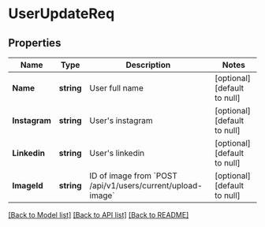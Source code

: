 # UserUpdateReq

## Properties
Name | Type | Description | Notes
------------ | ------------- | ------------- | -------------
**Name** | **string** | User full name | [optional] [default to null]
**Instagram** | **string** | User&#x27;s instagram | [optional] [default to null]
**Linkedin** | **string** | User&#x27;s linkedin | [optional] [default to null]
**ImageId** | **string** | ID of image from &#x60;POST /api/v1/users/current/upload-image&#x60; | [optional] [default to null]

[[Back to Model list]](../README.md#documentation-for-models) [[Back to API list]](../README.md#documentation-for-api-endpoints) [[Back to README]](../README.md)

